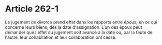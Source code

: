 # Article 262-1

Le jugement de divorce prend effet dans les rapports entre époux, en ce qui concerne leurs biens, dès la date d'assignation.   L'un des époux peut demander que l'effet du jugement soit avancé à la date où, par la faute de l'autre, leur cohabitation et leur collaboration ont cessé.